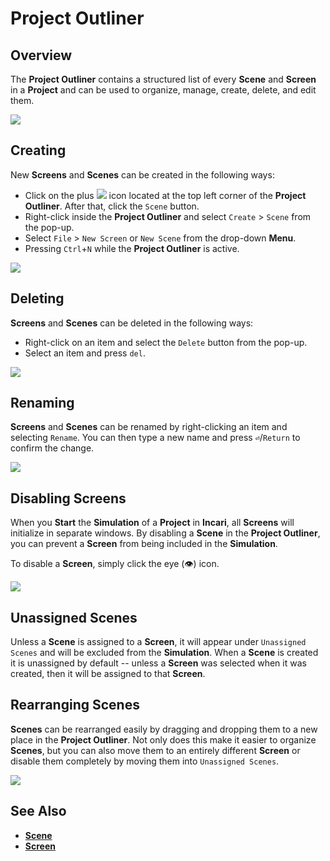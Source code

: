 # Project Outliner

## Overview

The **Project Outliner** contains a structured list of every **Scene** and **Screen** in a **Project** and can be used to organize, manage, create, delete, and edit them.

![](../.gitbook/assets/project-outliner.PNG)

## Creating

New **Screens** and **Scenes** can be created in the following ways:

* Click on the plus ![](<../.gitbook/assets/plusIcon (4) (4) (4) (4) (4) (4) (4) (4) (1) (2) (3).PNG>) icon located at the top left corner of the **Project Outliner**. After that, click the `Scene` button.
* Right-click inside the **Project Outliner** and select `Create` > `Scene` from the pop-up.
* Select `File` > `New Screen` or `New Scene` from the drop-down **Menu**.
* Pressing `Ctrl`+`N` while the **Project Outliner** is active.

![](../.gitbook/assets/right-click-scene.PNG)

## Deleting

**Screens** and **Scenes** can be deleted in the following ways:

* Right-click on an item and select the `Delete` button from the pop-up.
* Select an item and press `del`.

![](../.gitbook/assets/delete-scene.PNG)

## Renaming

**Screens** and **Scenes** can be renamed by right-clicking an item and selecting `Rename`. You can then type a new name and press **`⏎`**/`Return` to confirm the change.

![](../.gitbook/assets/rename.PNG)

## Disabling Screens

When you **Start** the **Simulation** of a **Project** in **Incari**, all **Screens** will initialize in separate windows. By disabling a **Scene** in the **Project Outliner**, you can prevent a **Screen** from being included in the **Simulation**.

To disable a **Screen**, simply click the eye (👁) icon.

![](../.gitbook/assets/disablingScreen.gif)

## Unassigned Scenes

Unless a **Scene** is assigned to a **Screen**, it will appear under `Unassigned Scenes` and will be excluded from the **Simulation**. When a **Scene** is created it is unassigned by default -- unless a **Screen** was selected when it was created, then it will be assigned to that **Screen**.

## Rearranging Scenes

**Scenes** can be rearranged easily by dragging and dropping them to a new place in the **Project Outliner**. Not only does this make it easier to organize **Scenes**, but you can also move them to an entirely different **Screen** or disable them completely by moving them into `Unassigned Scenes`.

![](../.gitbook/assets/rearranging.gif)

## See Also

* [**Scene**](../objects-and-types/project-objects/scene.md)
* [**Screen**](../objects-and-types/project-objects/screen.md)

